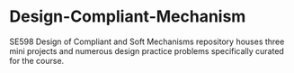 # Design-Compliant-Mechanism
SE598 Design of Compliant and Soft Mechanisms repository houses three mini projects and numerous design practice problems specifically curated for the course.
